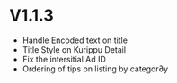 
# V1.1.3
 
* Handle Encoded text on title
* Title Style on Kurippu Detail
* Fix the intersitial Ad ID
* Ordering of tips on listing by categor∂y
 

 
